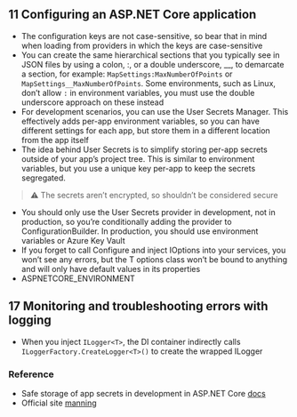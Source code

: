 ## 11 Configuring an ASP.NET Core application
- The configuration keys are not case-sensitive, so bear that in mind when loading from providers in which the keys are case-sensitive
- You can create the same hierarchical sections that you typically see in JSON files by using a colon, :, or a double underscore, __, to demarcate a section, for example: `MapSettings:MaxNumberOfPoints` or `MapSettings__MaxNumberOfPoints`. Some environments, such as Linux, don’t allow `:` in environment variables, you must use the double underscore approach on these instead
- For development scenarios, you can use the User Secrets Manager. This effectively adds per-app environment variables, so you can have different settings for each app, but store them in a different location from the app itself
- The idea behind User Secrets is to simplify storing per-app secrets outside of your app’s project tree. This is similar to environment variables, but you use a unique key per-app to keep the secrets segregated.
> :warning: The secrets aren’t encrypted, so shouldn’t be considered secure
- You should only use the User Secrets provider in development, not in production, so you’re conditionally adding the provider to ConfigurationBuilder. In production, you should use environment variables or Azure Key Vault
- If you forget to call Configure<T> and inject IOptions<T> into your services, you won’t see any errors, but the T options class won’t be bound to anything and will only have default values in its properties
- ASPNETCORE_ENVIRONMENT

## 17 Monitoring and troubleshooting errors with logging
- When you inject `ILogger<T>`, the DI container indirectly calls `ILoggerFactory.CreateLogger<T>()` to create the wrapped ILogger
### Reference
- Safe storage of app secrets in development in ASP.NET Core [docs](https://docs.microsoft.com/en-us/aspnet/core/security/app-secrets)
- Official site [manning](https://www.manning.com/books/asp-net-core-in-action-second-edition)